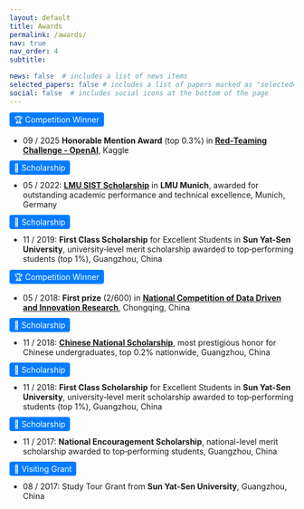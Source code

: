 ```yaml
---
layout: default
title: Awards
permalink: /awards/
nav: true
nav_order: 4
subtitle: 

news: false  # includes a list of news items
selected_papers: false # includes a list of papers marked as "selected={true}"
social: false  # includes social icons at the bottom of the page
---
```


<div class="col-sm-2 abbr"  style="margin-left: 0; margin-bottom: 4pt;"> 
<abbr class="badge" style="background-color: #007bff; color: white; padding: 4px 8px; border-radius: 4px;">
  🏆 Competition Winner
</abbr>
</div>

- 09 / 2025 **Honorable Mention Award** (top 0.3%) in [**Red‑Teaming Challenge - OpenAI**](https://www.kaggle.com/competitions/openai-gpt-oss-20b-red-teaming/overview), Kaggle

<div class="col-sm-2 abbr"  style="margin-left: 0; margin-bottom: 4pt;"> 
<abbr class="badge" style="background-color: #007bff; color: white; padding: 4px 8px; border-radius: 4px;">
  🎉 Scholarship
</abbr>
</div>

- 05 / 2022: [**LMU SIST Scholarship**](https://www.lmu.de/en/workspace-for-students/student-support-services/finance-your-studies/scholarships/scholarships-for-international-students/index.html) in **LMU Munich**, 
  awarded for outstanding academic performance and technical excellence, Munich, Germany

<div class="col-sm-2 abbr"  style="margin-left: 0; margin-bottom: 4pt;"> 
<abbr class="badge" style="background-color: #007bff; color: white; padding: 4px 8px; border-radius: 4px;">
  🎉 Scholarship
</abbr>
</div>

- 11 / 2019: **First Class Scholarship** for Excellent Students in **Sun Yat-Sen University**, university‑level merit scholarship awarded to top‑performing students (top 1%), Guangzhou, China

<div class="col-sm-2 abbr"  style="margin-left: 0; margin-bottom: 4pt;"> 
<abbr class="badge" style="background-color: #007bff; color: white; padding: 4px 8px; border-radius: 4px;">
  🏆 Competition Winner
</abbr>
</div>

- 05 / 2018: **First prize** (2/600) in [**National Competition of Data Driven and Innovation Research**](https://opendata.pku.edu.cn/competition-2019.xhtml), Chongqing, China

<div class="col-sm-2 abbr"  style="margin-left: 0; margin-bottom: 4pt;"> 
<abbr class="badge" style="background-color: #007bff; color: white; padding: 4px 8px; border-radius: 4px;">
  🎉 Scholarship
</abbr>
</div>

- 11 / 2018: [**Chinese National Scholarship**](http://www.moe.gov.cn/srcsite/A05/s7505/201811/t20181114_354826.html), most prestigious honor for Chinese undergraduates, top 0.2% nationwide, Guangzhou, China


<div class="col-sm-2 abbr"  style="margin-left: 0; margin-bottom: 4pt;"> 
<abbr class="badge" style="background-color: #007bff; color: white; padding: 4px 8px; border-radius: 4px;">
  🎉 Scholarship
</abbr>
</div>

- 11 / 2018: **First Class Scholarship** for Excellent Students in **Sun Yat-Sen University**, university‑level merit scholarship awarded to top‑performing students (top 1%), Guangzhou, China


<div class="col-sm-2 abbr"  style="margin-left: 0; margin-bottom: 4pt;"> 
<abbr class="badge" style="background-color: #007bff; color: white; padding: 4px 8px; border-radius: 4px;">
  🎉 Scholarship
</abbr>
</div>

- 11 / 2017: **National Encouragement Scholarship**, national-level merit scholarship awarded to top‑performing students, Guangzhou, China

<div class="col-sm-2 abbr"  style="margin-left: 0; margin-bottom: 4pt;"> 
<abbr class="badge" style="background-color: #007bff; color: white; padding: 4px 8px; border-radius: 4px;">
  🎉 Visiting Grant
</abbr>
</div>


- 08 / 2017: Study Tour Grant from **Sun Yat-Sen University**, Guangzhou, China

<br/><br/>

